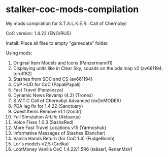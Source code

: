 # stalker-coc-mods-compilation
My mods compilation for S.T.A.L.K.E.R.: Call of Chernobyl

CoC version: 1.4.22 (ENG/RUS)

Install: Place all files to empty "gamedata" folder.

Using mods:
1. Original Item Models and Icons (Panzermann11)
2. Displaying units like in Clear Sky, squads on the pda map v2 (av661194, turoff82)
3. Stashes from SOC and CS (av661194)
4. CoP HUD for CoC (PapaliPapali)
5. Fast Travel (Fanzanzza)
6. Dynamic News Revamp (4.3) (Tronex)
7. S.W.T.C Call of Chernobyl Advanced (exDeMODER)
8. PDA lag fix for 1.4.22 (Sanctuary)
9. Quest Items Remove v1.1 (zon3r)
10. Full Simulation A-Life (Aktuarus)
11. Voice Fixes 1.0.3 (SashaRed)
12. More Fast Travel Locations v15 (Yarmoshuk)
13. Informative Messages of Stashes (Dancher)
14. Vanilla Hands Return (for CoC 1.4) (FudgeBomb)
15. Lor's models v2.5 (Grelka)
16. LootMoney Vanilla CoC 1.4.22/1.5R6 (tsěsarĭ, RenanMsV)